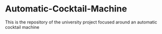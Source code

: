 # Automatic-Cocktail-Machine
This is the repository of the university project focused around an automatic cocktail machine
